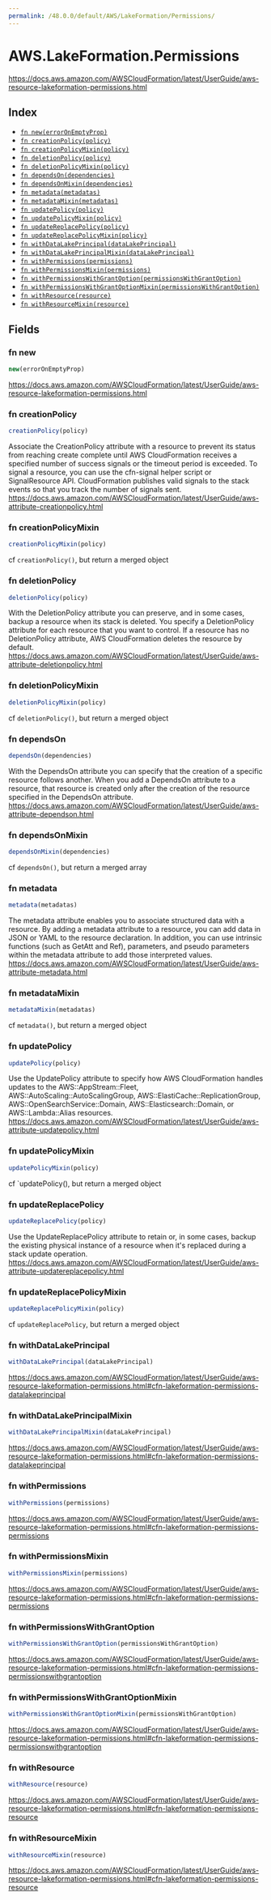 ```yaml
---
permalink: /48.0.0/default/AWS/LakeFormation/Permissions/
---
```


# AWS.LakeFormation.Permissions

https://docs.aws.amazon.com/AWSCloudFormation/latest/UserGuide/aws-resource-lakeformation-permissions.html

## Index

* [`fn new(errorOnEmptyProp)`](#fn-new)
* [`fn creationPolicy(policy)`](#fn-creationpolicy)
* [`fn creationPolicyMixin(policy)`](#fn-creationpolicymixin)
* [`fn deletionPolicy(policy)`](#fn-deletionpolicy)
* [`fn deletionPolicyMixin(policy)`](#fn-deletionpolicymixin)
* [`fn dependsOn(dependencies)`](#fn-dependson)
* [`fn dependsOnMixin(dependencies)`](#fn-dependsonmixin)
* [`fn metadata(metadatas)`](#fn-metadata)
* [`fn metadataMixin(metadatas)`](#fn-metadatamixin)
* [`fn updatePolicy(policy)`](#fn-updatepolicy)
* [`fn updatePolicyMixin(policy)`](#fn-updatepolicymixin)
* [`fn updateReplacePolicy(policy)`](#fn-updatereplacepolicy)
* [`fn updateReplacePolicyMixin(policy)`](#fn-updatereplacepolicymixin)
* [`fn withDataLakePrincipal(dataLakePrincipal)`](#fn-withdatalakeprincipal)
* [`fn withDataLakePrincipalMixin(dataLakePrincipal)`](#fn-withdatalakeprincipalmixin)
* [`fn withPermissions(permissions)`](#fn-withpermissions)
* [`fn withPermissionsMixin(permissions)`](#fn-withpermissionsmixin)
* [`fn withPermissionsWithGrantOption(permissionsWithGrantOption)`](#fn-withpermissionswithgrantoption)
* [`fn withPermissionsWithGrantOptionMixin(permissionsWithGrantOption)`](#fn-withpermissionswithgrantoptionmixin)
* [`fn withResource(resource)`](#fn-withresource)
* [`fn withResourceMixin(resource)`](#fn-withresourcemixin)

## Fields

### fn new

```ts
new(errorOnEmptyProp)
```

https://docs.aws.amazon.com/AWSCloudFormation/latest/UserGuide/aws-resource-lakeformation-permissions.html

### fn creationPolicy

```ts
creationPolicy(policy)
```

Associate the CreationPolicy attribute with a resource to prevent its status from reaching create complete until AWS CloudFormation receives a specified number of success signals or the timeout period is exceeded. To signal a resource, you can use the cfn-signal helper script or SignalResource API. CloudFormation publishes valid signals to the stack events so that you track the number of signals sent. 
https://docs.aws.amazon.com/AWSCloudFormation/latest/UserGuide/aws-attribute-creationpolicy.html

### fn creationPolicyMixin

```ts
creationPolicyMixin(policy)
```

cf `creationPolicy()`, but return a merged object

### fn deletionPolicy

```ts
deletionPolicy(policy)
```

With the DeletionPolicy attribute you can preserve, and in some cases, backup a resource when its stack is deleted. You specify a DeletionPolicy attribute for each resource that you want to control. If a resource has no DeletionPolicy attribute, AWS CloudFormation deletes the resource by default. 
https://docs.aws.amazon.com/AWSCloudFormation/latest/UserGuide/aws-attribute-deletionpolicy.html

### fn deletionPolicyMixin

```ts
deletionPolicyMixin(policy)
```

cf `deletionPolicy()`, but return a merged object

### fn dependsOn

```ts
dependsOn(dependencies)
```

With the DependsOn attribute you can specify that the creation of a specific resource follows another. When you add a DependsOn attribute to a resource, that resource is created only after the creation of the resource specified in the DependsOn attribute. 
https://docs.aws.amazon.com/AWSCloudFormation/latest/UserGuide/aws-attribute-dependson.html

### fn dependsOnMixin

```ts
dependsOnMixin(dependencies)
```

cf `dependsOn()`, but return a merged array

### fn metadata

```ts
metadata(metadatas)
```

The metadata attribute enables you to associate structured data with a resource. By adding a metadata attribute to a resource, you can add data in JSON or YAML to the resource declaration. In addition, you can use intrinsic functions (such as GetAtt and Ref), parameters, and pseudo parameters within the metadata attribute to add those interpreted values. 
https://docs.aws.amazon.com/AWSCloudFormation/latest/UserGuide/aws-attribute-metadata.html

### fn metadataMixin

```ts
metadataMixin(metadatas)
```

cf `metadata()`, but return a merged object

### fn updatePolicy

```ts
updatePolicy(policy)
```

Use the UpdatePolicy attribute to specify how AWS CloudFormation handles updates to the AWS::AppStream::Fleet, AWS::AutoScaling::AutoScalingGroup, AWS::ElastiCache::ReplicationGroup, AWS::OpenSearchService::Domain, AWS::Elasticsearch::Domain, or AWS::Lambda::Alias resources. 
https://docs.aws.amazon.com/AWSCloudFormation/latest/UserGuide/aws-attribute-updatepolicy.html

### fn updatePolicyMixin

```ts
updatePolicyMixin(policy)
```

cf `updatePolicy(), but return a merged object

### fn updateReplacePolicy

```ts
updateReplacePolicy(policy)
```

Use the UpdateReplacePolicy attribute to retain or, in some cases, backup the existing physical instance of a resource when it's replaced during a stack update operation. 
https://docs.aws.amazon.com/AWSCloudFormation/latest/UserGuide/aws-attribute-updatereplacepolicy.html

### fn updateReplacePolicyMixin

```ts
updateReplacePolicyMixin(policy)
```

cf `updateReplacePolicy`, but return a merged object

### fn withDataLakePrincipal

```ts
withDataLakePrincipal(dataLakePrincipal)
```

https://docs.aws.amazon.com/AWSCloudFormation/latest/UserGuide/aws-resource-lakeformation-permissions.html#cfn-lakeformation-permissions-datalakeprincipal

### fn withDataLakePrincipalMixin

```ts
withDataLakePrincipalMixin(dataLakePrincipal)
```

https://docs.aws.amazon.com/AWSCloudFormation/latest/UserGuide/aws-resource-lakeformation-permissions.html#cfn-lakeformation-permissions-datalakeprincipal

### fn withPermissions

```ts
withPermissions(permissions)
```

https://docs.aws.amazon.com/AWSCloudFormation/latest/UserGuide/aws-resource-lakeformation-permissions.html#cfn-lakeformation-permissions-permissions

### fn withPermissionsMixin

```ts
withPermissionsMixin(permissions)
```

https://docs.aws.amazon.com/AWSCloudFormation/latest/UserGuide/aws-resource-lakeformation-permissions.html#cfn-lakeformation-permissions-permissions

### fn withPermissionsWithGrantOption

```ts
withPermissionsWithGrantOption(permissionsWithGrantOption)
```

https://docs.aws.amazon.com/AWSCloudFormation/latest/UserGuide/aws-resource-lakeformation-permissions.html#cfn-lakeformation-permissions-permissionswithgrantoption

### fn withPermissionsWithGrantOptionMixin

```ts
withPermissionsWithGrantOptionMixin(permissionsWithGrantOption)
```

https://docs.aws.amazon.com/AWSCloudFormation/latest/UserGuide/aws-resource-lakeformation-permissions.html#cfn-lakeformation-permissions-permissionswithgrantoption

### fn withResource

```ts
withResource(resource)
```

https://docs.aws.amazon.com/AWSCloudFormation/latest/UserGuide/aws-resource-lakeformation-permissions.html#cfn-lakeformation-permissions-resource

### fn withResourceMixin

```ts
withResourceMixin(resource)
```

https://docs.aws.amazon.com/AWSCloudFormation/latest/UserGuide/aws-resource-lakeformation-permissions.html#cfn-lakeformation-permissions-resource